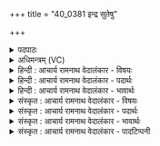 +++
title = "40_0381 इन्द्र सुतेषु"

+++
<details><summary>पदपाठः</summary>

इ꣡न्द्र꣢꣯। सु꣣ते꣡षु꣢। सो꣡मे꣢꣯षु। क्र꣡तु꣢꣯म्। पु꣣नीषे। उक्थ्य꣢꣯म्। वि꣣दे꣢। वृ꣣ध꣡स्य꣢। द꣡क्ष꣢꣯स्य। म꣣हा꣢न्। हि। सः। ३८१।
</details>

<details><summary>अधिमन्त्रम् (VC)</summary>

- इन्द्रः
- नारदः काण्वः
- उष्णिक्
- ऋषभः
- ऐन्द्रं काण्डम्
</details>

<details><summary>हिन्दी : आचार्य रामनाथ वेदालंकार - विषयः</summary>

प्रथम मन्त्र में इन्द्र नाम से परमेश्वर के महत्त्व का प्रतिपादन किया गया है।
</details>

<details><summary>हिन्दी : आचार्य रामनाथ वेदालंकार - पदार्थः</summary>

पदार्थान्वयभाषाः -  हे (इन्द्र) परमैश्वर्यशाली दुःखविदारक जगदीश्वर ! (सोमेषु) हमारे ज्ञानरस, कर्मरस और श्रद्धारस के (सुतेषु) अभिषुत होने पर, आप (उक्थ्यम्) प्रशंसायोग्य (क्रतुम्) हमारे जीवनयज्ञ को (पुनीषे) पवित्र करते हो। (सः) वह आप (वृधस्य) समृद्ध (दक्षस्य) बल के (विदे) प्राप्त कराने के लिए (महान् हि) निश्चय ही महान् हो ॥१॥
</details>

<details><summary>हिन्दी : आचार्य रामनाथ वेदालंकार - भावार्थः</summary>

भावार्थभाषाः -  जो ज्ञानी और कर्मण्य होता हुआ परमेश्वर की उपासना करता है, उसके जीवन को वह कल्मषरहित करके उसे आत्मबल प्रदान करता है ॥१॥
</details>

<details><summary>संस्कृत : आचार्य रामनाथ वेदालंकार - विषयः</summary>

तत्रादौ इन्द्रनाम्ना परमेश्वरस्य महत्त्वं प्रतिपादयति।
</details>

<details><summary>संस्कृत : आचार्य रामनाथ वेदालंकार - पदार्थः</summary>

पदार्थान्वयभाषाः -  हे (इन्द्र) परमैश्वर्यशालिन् दुःखविदारक जगदीश्वर ! त्वम् (सोमेषु) अस्माकं ज्ञानरसेषु कर्मरसेषु श्रद्धारसेषु च (सुतेषु) अभिषुतेषु सत्सु (उक्थ्यम्) प्रशंसनीयम्। उक्थ्य इति प्रशस्यनाम। निघं० ३।८। (क्रतुम्) अस्माकं जीवनयज्ञम् (पुनीषे) पवित्रं करोषि। (सः) तादृशस्त्वम् (वृधस्य) वृद्धस्य (दक्षस्य) बलस्य। दक्ष इति बलनाम। निघं० २।९। (विदे२) लम्भनाय। विद्लृ लाभे धातोः क्विपि, चतुर्थ्येकवचने रूपम्। (महान् हि) महान् खलु, विद्यसे इति शेषः। संहितायाम् ‘दीर्घादटि समानपादे। अ० ८।३।९’ इति नकारस्य रुत्वे, यत्वे, यकारलोपे, ‘आतोऽटि नित्यम्। अ० ८।३।३’ इति पूर्वस्यानुनासिकः। षः इत्यत्र ‘पूर्वपदात्। अ० ८।३।१०६’ इति मूर्धन्यादेशः ॥१॥
</details>

<details><summary>संस्कृत : आचार्य रामनाथ वेदालंकार - भावार्थः</summary>

भावार्थभाषाः -  यो ज्ञानी कर्मण्यश्च सन् परमेश्वरमुपास्ते तस्य जीवनं स निष्कल्मषं विधाय तस्मै विपुलमात्मबलं प्रयच्छति ॥१॥
</details>

<details><summary>संस्कृत : आचार्य रामनाथ वेदालंकार - पादटिप्पनी</summary>

टिप्पणी:   १. ऋ० ८।१३।१ “इन्द्रः सुतेषु सोमेषु क्रतुं पुनीत उक्थ्यम्। विदे वृधस्य दक्षसो महान् हि षः ॥” इति पाठः। साम० ७४६। २. विदे यथा वेत्ति यथा जानाति—इति वि०। विदे विन्दते वृधस्य प्रवृद्धस्य दक्षस्य बलस्य, द्वितीयार्थे षष्ठी। दक्षं विन्दते—इति भ०। वृधस्य दक्षस्य बलस्य विदे लाभाय—इति सा०।
</details>